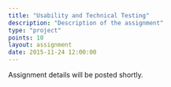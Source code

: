 ```yaml
---
title: "Usability and Technical Testing"
description: "Description of the assignment"
type: "project"
points: 10
layout: assignment
date: 2015-11-24 12:00:00
---
```


Assignment details will be posted shortly.